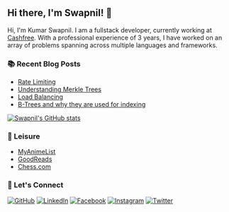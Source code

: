 ## Hi there, I'm Swapnil! 👋

Hi, I'm Kumar Swapnil. I am a fullstack developer, currently working at [Cashfree](https://www.cashfree.com/). With a professional experience of 3 years, I have worked on an array of problems spanning across multiple languages and frameworks.


### 📚 Recent Blog Posts
* [Rate Limiting](https://blog.devgenius.io/rate-limiting-a0a02f98ebb3)
* [Understanding Merkle Trees](https://medium.com/geekculture/understanding-merkle-trees-f48732772199) 
* [Load Balancing](https://kumarswapnil.medium.com/load-balancing-e62478581e20)
* [B-Trees and why they are used for indexing](https://kumarswapnil.medium.com/b-trees-and-why-they-are-used-for-indexing-6c824677cecd)

<!--
**uzumaki-narut0/uzumaki-narut0** is a ✨ _special_ ✨ repository because its `README.md` (this file) appears on your GitHub profile.

Here are some ideas to get you started:

- 🔭 I’m currently working on ...
- 🌱 I’m currently learning ...
- 👯 I’m looking to collaborate on ...
- 🤔 I’m looking for help with ...
- 💬 Ask me about ...
- 📫 How to reach me: ...
- 😄 Pronouns: ...
- ⚡ Fun fact: ...
-->

[![Swapnil's GitHub stats](https://github-readme-stats.vercel.app/api?username=uzumaki-narut0)](https://github.com/anuraghazra/github-readme-stats)

### :roller_coaster: Leisure
* [MyAnimeList](https://myanimelist.net/animelist/Kumar_Swapnil)
* [GoodReads](https://www.goodreads.com/user/show/103380772-kumar-swapnil)
* [Chess.com](https://www.chess.com/member/swap38302)

### :call_me_hand: Let's Connect
<p align="left">
	<a href="https://github.com/uzumaki-narut0"><img src="https://img.icons8.com/bubbles/50/000000/github.png" alt="GitHub"/></a>
	<a href="https://www.linkedin.com/in/kr-swapnil/"><img src="https://img.icons8.com/bubbles/50/000000/linkedin.png" alt="LinkedIn"/></a>
	<a href="https://www.facebook.com/kumar.swapni31/"><img src="https://img.icons8.com/bubbles/50/000000/facebook-new.png" alt="Facebook"/></a>
	<a href="https://www.instagram.com/the_golden_sniitch/"><img src="https://img.icons8.com/bubbles/50/000000/instagram.png" alt="Instagram"/></a>
	<a href="https://twitter.com/kumar_swapnil_"><img src="https://img.icons8.com/bubbles/50/000000/twitter.png" alt="Twitter"/></a>
</p>
